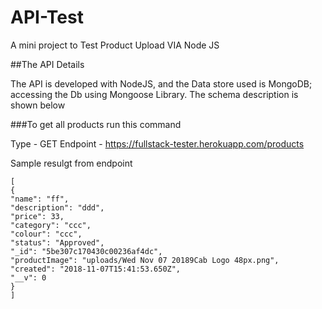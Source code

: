 # API-Test
A mini project to Test Product Upload VIA Node JS

##The API Details

The API is developed with NodeJS, and the Data store used is MongoDB; accessing the Db using Mongoose Library. The schema description is shown below

###To get all products run this command

Type - GET
Endpoint - https://fullstack-tester.herokuapp.com/products

Sample resulgt from endpoint
```
[
{
"name": "ff",
"description": "ddd",
"price": 33,
"category": "ccc",
"colour": "ccc",
"status": "Approved",
"_id": "5be307c170430c00236af4dc",
"productImage": "uploads/Wed Nov 07 20189Cab Logo 48px.png",
"created": "2018-11-07T15:41:53.650Z",
"__v": 0
}
]
```
